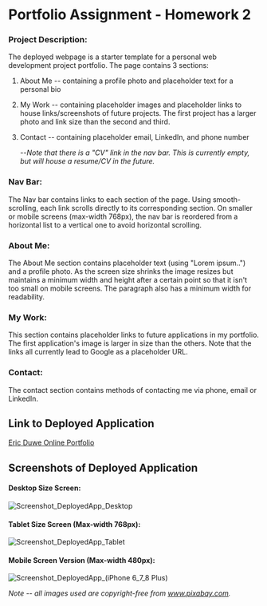 # **Portfolio Assignment - Homework 2**

### Project Description:

The deployed webpage is a starter template for a personal web development project portfolio. The page contains 3 sections:

1. About Me -- containing a profile photo and placeholder text for a personal bio

2. My Work -- containing placeholder images and placeholder links to house links/screenshots of future projects. The first project has a larger photo and link size than the second and third.

3. Contact -- containing placeholder email, LinkedIn, and phone number

   --*Note that there is a "CV" link in the nav bar. This is currently empty, but will house a resume/CV in the future.*



### Nav Bar:

The Nav bar contains links to each section of the page. Using smooth-scrolling, each link scrolls directly to its corresponding section. On smaller or mobile screens (max-width 768px), the nav bar is reordered from a horizontal list to a vertical one to avoid horizontal scrolling.



### About Me:

The About Me section contains placeholder text (using "Lorem ipsum..") and a profile photo. As the screen size shrinks the image resizes but maintains a minimum width and height after a certain point so that it isn't too small on mobile screens. The paragraph also has a minimum width for readability.



### My Work:

This section contains placeholder links to future applications in my portfolio. The first application's image is larger in size than the others. Note that the links all currently lead to Google as a placeholder URL.



### Contact:

The contact section contains methods of contacting me via phone, email or LinkedIn.



## Link to Deployed Application

[Eric Duwe Online Portfolio](https://ericduwe.github.io/Portfolio/)



## Screenshots of Deployed Application

#### Desktop Size Screen:

![Screenshot_DeployedApp_Desktop](./assets/images/Desktop-Screen.png)



#### Tablet Size Screen (Max-width 768px):

![Screenshot_DeployedApp_Tablet](./assets/images/Tablet-Screen.png)



#### Mobile Screen Version (Max-width 480px):

![Screenshot_DeployedApp_(iPhone 6_7_8 Plus)](./assets/images/Mobile-Screen.png)



*Note -- all images used are copyright-free from www.pixabay.com.*
